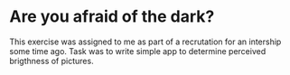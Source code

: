 # Are you afraid of the dark?
This exercise was assigned to me as part of a recrutation for an 
intership some time ago. Task was to write simple app to determine
perceived brigthness of pictures.
